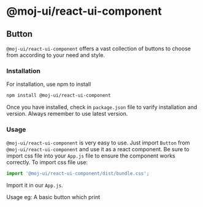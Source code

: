 # @moj-ui/react-ui-component

## Button
`@moj-ui/react-ui-component` offers a vast collection of buttons to choose from according to your need and style.

### Installation
For installation, use npm to install 
```bash
npm install @moj-ui/react-ui-component
```
Once you have installed, check in `package.json` file to varify installation and version. Always remember to use latest version.

### Usage
`@moj-ui/react-ui-component` is very easy to use. Just import `Button` from `@moj-ui/react-ui-component` and use it as a react component. Be sure to import css file into your `App.js` file to ensure the component works correctly.
To import css file use:
```javascript
import '@moj-ui/react-ui-component/dist/bundle.css';
```
Import it in our `App.js`.

Usage eg:
A basic button which print 

